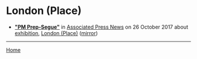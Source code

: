 # London (Place)

 - [**"PM Prep-Segue"**](https://www.apnews.com/14ea8830aab74985b945aa5fe84d601b) in [Associated Press News](https://www.apnews.com/) on 26 October 2017 about [exhibition](../../../topics/exhibition/index.md), [London (Place)](../../../topics/place/london/index.md) ([mirror](https://web.archive.org/web/*/https://www.apnews.com/14ea8830aab74985b945aa5fe84d601b))

----

[Home](../)
